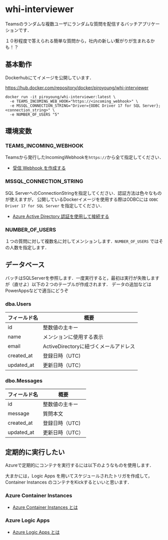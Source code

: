 # whi-interviewer

Teamsのランダムな複数ユーザにランダムな質問を配信するバッチアプリケーションです．

１０秒程度で答えられる簡単な質問から，社内の新しい繋がりが生まれるかも！？

## 基本動作

Dockerhubにてイメージを公開しています．

https://hub.docker.com/repository/docker/piroyoung/whi-interviewer

```shell
docker run -it piroyoung/whi-interviewer:latest \
  -e TEAMS_INCOMING_WEB_HOOK="https://<incoming_webhook>" \
  -e MSSQL_CONNECTION_STRING="Driver={ODBC Driver 17 for SQL Server};<connection_string>" \
  -e NUMBER_OF_USERS "5"
```

## 環境変数

### TEAMS_INCOMING_WEBHOOK

Teamsから発行したIncomingWebhookを`https://`から全て指定してください．

* [受信 Webhook を作成する](https://learn.microsoft.com/ja-jp/microsoftteams/platform/webhooks-and-connectors/how-to/add-incoming-webhook)

### MSSQL_CONNECTION_STRING

SQL ServerへのConnectionStringを指定してください．認証方法は色々なものが使えますが， 公開しているDockerイメージを使用する際はODBCには `ODBC Driver 17 for SQL Server`
を指定してください．

* [Azure Active Directory 認証を使用して接続する](https://learn.microsoft.com/ja-jp/sql/connect/jdbc/connecting-using-azure-active-directory-authentication?view=sql-server-ver16)

### NUMBER_OF_USERS

１つの質問に対して複数名に対してメンションします．`NUMBER_OF_USERS` ではその人数を指定します．

## データベース
バッチはSQLServerを参照します．一度実行すると，最初は実行が失敗しますが（直せよ）以下の２つのテーブルが作成されます．
データの追加などはPowerAppsなどで適当にどうぞ

### dba.Users

| フィールド名     | 概要                         |
|------------|----------------------------|
| id         | 整数値の主キー                    |
| name       | メンションに使用する表示               |
| email      | ActiveDirectoryに紐づくメールアドレス |
| created_at | 登録日時（UTC)                  |
| updated_at | 更新日時（UTC）|

### dbo.Messages

| フィールド名     | 概要        |
|------------|-----------|
| id         | 整数値の主キー   |
| message    | 質問本文      |
| created_at | 登録日時（UTC) |
| updated_at | 更新日時（UTC） |


## 定期的に実行したい

Azureで定期的にコンテナを実行するには以下のようなものを使用します．

大まかには，Logic Apps を用いてスケジュールされたトリガを作成して，Container Instances のコンテナをKickするといいと思います．

### Azure Container Instances

* [Azure Container Instances とは](https://learn.microsoft.com/ja-jp/azure/container-instances/container-instances-overview)

### Azure Logic Apps

* [Azure Logic Apps とは](https://learn.microsoft.com/ja-jp/azure/logic-apps/logic-apps-overview)

